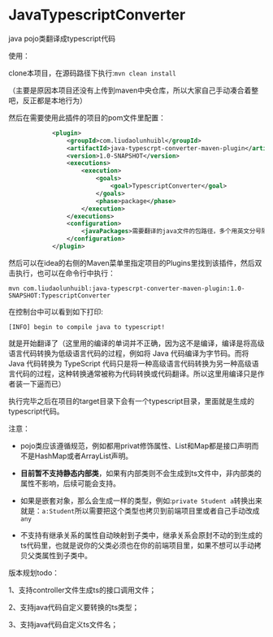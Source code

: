 # JavaTypescriptConverter
java pojo类翻译成typescript代码

使用：

clone本项目，在源码路径下执行:`mvn clean install`

（主要是原因本项目还没有上传到maven中央仓库，所以大家自己手动凑合着整吧，反正都是本地行为）

然后在需要使用此插件的项目的pom文件里配置：

```xml
            <plugin>
                <groupId>com.liudaolunhuibl</groupId>
                <artifactId>java-typescrpt-converter-maven-plugin</artifactId>
                <version>1.0-SNAPSHOT</version>
                <executions>
                    <execution>
                        <goals>
                            <goal>TypescriptConverter</goal>
                        </goals>
                        <phase>package</phase>
                    </execution>
                </executions>
                <configuration>
                    <javaPackages>需要翻译的java文件的包路径，多个用英文分号隔开，例如:com.a.b.dto;com.d.r.bo</javaPackages>
                </configuration>
            </plugin>
```

然后可以在idea的右侧的Maven菜单里指定项目的Plugins里找到该插件，然后双击执行，也可以在命令行中执行：

````shell
mvn com.liudaolunhuibl:java-typescrpt-converter-maven-plugin:1.0-SNAPSHOT:TypescriptConverter
````

在控制台中可以看到如下打印:

```shell
[INFO] begin to compile java to typescript!
```

就是开始翻译了（这里用的编译的单词并不正确，因为这不是编译，编译是将高级语言代码转换为低级语言代码的过程，例如将 Java 代码编译为字节码。而将 Java 代码转换为 TypeScript 代码只是将一种高级语言代码转换为另一种高级语言代码的过程，这种转换通常被称为代码转换或代码翻译。所以这里用编译只是作者装一下逼而已）

执行完毕之后在项目的target目录下会有一个typescript目录，里面就是生成的typescript代码。

注意：

- pojo类应该遵循规范，例如都用privat修饰属性、List和Map都是接口声明而不是HashMap或者ArrayList声明。

- **目前暂不支持静态内部类**，如果有内部类则不会生成到ts文件中，非内部类的属性不影响，后续可能会支持。

- 如果是嵌套对象，那么会生成一样的类型，例如:`private Student a`转换出来就是：`a:Student`所以需要把这个类型也拷贝到前端项目里或者自己手动改成`any`

- 不支持有继承关系的属性自动映射到子类中，继承关系会原封不动的到生成的ts代码里，也就是说你的父类必须也在你的前端项目里，如果不想可以手动拷贝父类属性到子类中。



版本规划todo：

1、支持controller文件生成ts的接口调用文件；

2、支持java代码自定义要转换的ts类型；

3、支持java代码自定义ts文件名；
